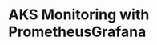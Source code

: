 # AKS Monitoring with PrometheusGrafana                                                                                                                                                                                                             
